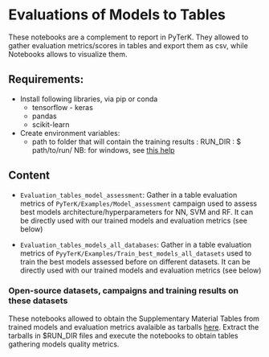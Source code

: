 # Evaluations of Models to Tables

These notebooks are a complement to report in PyTerK. They allowed to gather evaluation metrics/scores in tables and export them as csv, while Notebooks allows to visualize them. 

## Requirements:
* Install following libraries, via pip or conda
	* tensorflow - keras
	* pandas 
	* scikit-learn
* Create environment variables:
	* path to folder that will contain the training results : RUN_DIR : $ path/to/run/ 
NB: for windows, see [this help](https://docs.oracle.com/en/database/oracle/machine-learning/oml4r/1.5.1/oread/creating-and-modifying-environment-variables-on-windows.html)

## Content 

* `Evaluation_tables_model_assessment`: Gather in a table evaluation metrics of `PyTerK/Examples/Model_assessment` campaign used to assess best models architecture/hyperparameters for NN, SVM and RF. It can be directly used with our trained models and evaluation metrics (see below)

* `Evaluation_tables_models_all_databases`: Gather in a table evaluation metrics  of `PyyTerK/Examples/Train_best_models_all_datasets` used to train the best models assessed before on different datasets. It can be directly used with our trained models and evaluation metrics (see below)

### Open-source datasets, campaigns and training results on these datasets

These notebooks allowed to obtain the Supplementary Material Tables from trained models and evaluation metrics avalaible as tarballs [here](https://zenodo.org/record/6104937#.Yg4ifC9ziRs). Extract the tarballs in $RUN_DIR files and execute the notebooks to obtain tables gathering models quality metrics.
